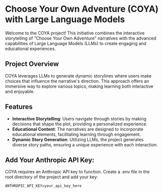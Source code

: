 # Choose Your Own Adventure (COYA) with Large Language Models

Welcome to the COYA project! This initiative combines the interactive storytelling of "Choose Your Own Adventure" narratives with the advanced capabilities of Large Language Models (LLMs) to create engaging and educational experiences.

## Project Overview

COYA leverages LLMs to generate dynamic storylines where users make choices that influence the narrative's direction. This approach offers an immersive way to explore various topics, making learning both interactive and enjoyable.

## Features

- **Interactive Storytelling**: Users navigate through stories by making decisions that shape the plot, providing a personalized experience.
- **Educational Content**: The narratives are designed to incorporate educational elements, facilitating learning through engagement.
- **Dynamic Story Generation**: Utilizing LLMs, the project generates diverse story paths, ensuring a unique experience with each interaction.


## Add Your Anthropic API Key:

COYA requires an Anthropic API key to function. Create a .env file in the root directory of the project and add your key:

```
ANTHROPIC_API_KEY=your_api_key_here
```
